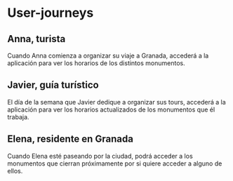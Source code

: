 # User-journeys

## Anna, turista

Cuando Anna comienza a organizar su viaje a Granada, accederá a la aplicación para ver los horarios de los distintos monumentos.

## Javier, guía turístico

El día de la semana que Javier dedique a organizar sus tours, accederá a la aplicación para ver los horarios actualizados de los monumentos que él trabaja.

## Elena, residente en Granada

Cuando Elena esté paseando por la ciudad, podrá acceder a los monumentos que cierran próximamente por si quiere acceder a alguno de ellos.